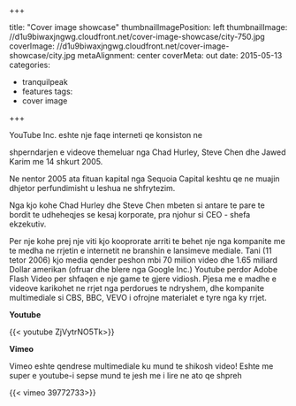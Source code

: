 +++




title: "Cover image showcase"
thumbnailImagePosition: left
thumbnailImage: //d1u9biwaxjngwg.cloudfront.net/cover-image-showcase/city-750.jpg
coverImage: //d1u9biwaxjngwg.cloudfront.net/cover-image-showcase/city.jpg
metaAlignment: center
coverMeta: out
date: 2015-05-13
categories:
- tranquilpeak
- features
tags:
- cover image


+++

YouTube Inc. eshte nje faqe interneti qe konsiston ne
<!--more-->
 shperndarjen e videove themeluar nga Chad Hurley, Steve Chen dhe Jawed Karim me 14 shkurt 2005.
<!--more-->
 Ne nentor 2005 ata fituan kapital nga Sequoia Capital keshtu qe ne muajin dhjetor perfundimisht u leshua ne shfrytezim.

Nga kjo kohe Chad Hurley dhe Steve Chen mbeten si antare te pare te bordit te udheheqjes se kesaj korporate, pra njohur si CEO - shefa ekzekutiv.

Per nje kohe prej nje viti kjo kooprorate arriti te behet nje nga kompanite me te medha ne rrjetin e internetit ne branshin e lansimeve mediale. Tani (11 tetor 2006) kjo media qender peshon mbi 70 milion video dhe 1.65 miliard Dollar amerikan (ofruar dhe blere nga Google Inc.) Youtube perdor Adobe Flash Video per shfaqen e nje game te gjere vidiosh. Pjesa me e madhe e videove karikohet ne rrjet nga perdorues te ndryshem, dhe kompanite multimediale si CBS, BBC, VEVO i ofrojne materialet e tyre nga ky rrjet.
<!--more-->

**Youtube**

{{< youtube ZjVytrNO5Tk>}}

**Vimeo**
<!--more-->

Vimeo eshte qendrese multimediale ku mund te shikosh video!
Eshte me super e youtube-i sepse mund te jesh me i lire ne ato qe shpreh


{{< vimeo 39772733>}}

<!--more-->
